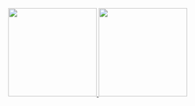  <div>
  <a href="https://github.com/EwertonProg">
  <img height="180em" src="https://github-readme-stats.vercel.app/api?username=EwertonProg&show_icons=true&theme=dracula&include_all_commits=true&count_private=true"/>
  <img height="180em" src="https://github-readme-stats.vercel.app/api/top-langs/?username=EwertonProg&layout=compact&langs_count=7&theme=dracula"/>
</div>
